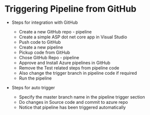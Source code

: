 # Triggering Pipeline from GitHub

- Steps for integration with GitHub
  - Create a new GitHub repo - pipeline
  - Create a simple ASP dot net core app in Visual Studio
  - Push code to GitHub
  - Create a new pipeline
  - Pickup code from GitHub
  - Chose GitHub Repo - pipeline
  - Approve and Install Azure pipelines in GitHub
  - Remove the Test related steps from pipeline code
  - Also change the trigger branch  in pipeline code if required
  - Run the pipeline

- Steps for auto trigger
  - Specify the master branch name in the pipeline trigger section
  - Do changes in Source code and commit to azure repo
  - Notice that pipeline has been triggered automatically
